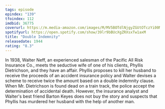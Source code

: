 ```yaml
---
tags: episode
epindex: "139"
tfoindex: 112
imdbid: 36775
coverurl: https://m.media-amazon.com/images/M/MV5BOTdlNjgyZGUtOTczYi00MDdhLTljZmMtYTEwZmRiOWFkYjRhXkEyXkFqcGdeQXVyNDY2MTk1ODk@._V1_SX202_CR0,0,202,300_.jpg
spotifyurl: https://open.spotify.com/show/39lr9bBUcXgZRXsxTw1axM
title: "Double Indemnity"
releasedate: 1944
rating: "8.3"
---
```


In 1938, Walter Neff, an experienced salesman of the Pacific All Risk Insurance Co., meets the seductive wife of one of his clients, Phyllis Dietrichson, and they have an affair. Phyllis proposes to kill her husband to receive the proceeds of an accident insurance policy and Walter devises a scheme to receive twice the amount based on a double indemnity clause. When Mr. Dietrichson is found dead on a train track, the police accept the determination of accidental death. However, the insurance analyst and Walter's best friend Barton Keyes does not buy the story and suspects that Phyllis has murdered her husband with the help of another man.